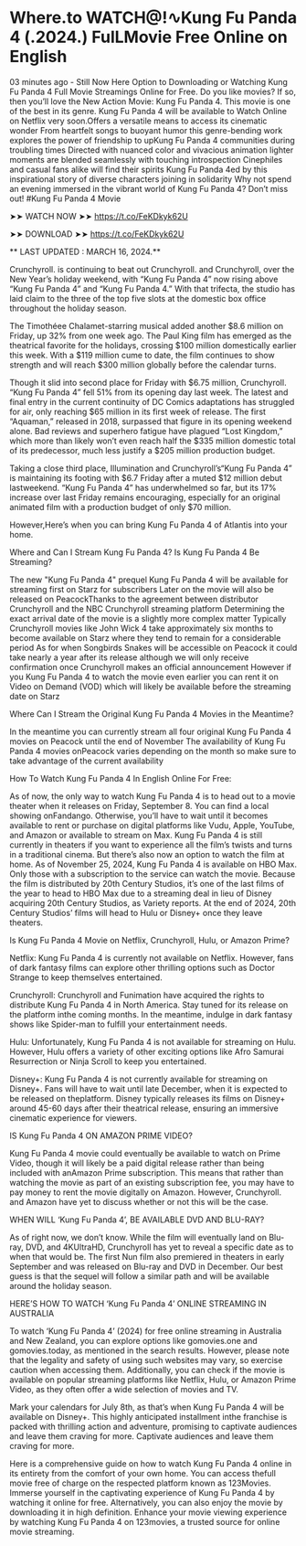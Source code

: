 # Where.to WATCH@!∿Kung Fu Panda 4 (.2024.) FulLMovie Free Online on English

03 minutes ago - Still Now Here Option to Downloading or Watching Kung Fu Panda 4 Full Movie Streamings Online for Free. Do you like movies? If so, then you’ll love the New Action Movie: Kung Fu Panda 4. This movie is one of the best in its genre. Kung Fu Panda 4 will be available to Watch Online on Netflix very soon.Offers a versatile means to access its cinematic wonder From heartfelt songs to buoyant humor this genre-bending work explores the power of friendship to upKung Fu Panda 4 communities during troubling times Directed with nuanced color and vivacious animation lighter moments are blended seamlessly with touching introspection Cinephiles and casual fans alike will find their spirits Kung Fu Panda 4ed by this inspirational story of diverse characters joining in solidarity Why not spend an evening immersed in the vibrant world of Kung Fu Panda 4? Don’t miss out! #Kung Fu Panda 4 Movie

➤➤ WATCH NOW ➤➤ https://t.co/FeKDkyk62U

➤➤ DOWNLOAD  ➤➤ https://t.co/FeKDkyk62U

** LAST UPDATED : MARCH 16, 2024.**

Crunchyroll. is continuing to beat out Crunchyroll. and Crunchyroll, over the New Year’s holiday weekend, with “Kung Fu Panda 4” now rising above “Kung Fu Panda 4” and “Kung Fu Panda 4.” With that trifecta, the studio has laid claim to the three of the top five slots at the domestic box office throughout the holiday season.

The Timothéee Chalamet-starring musical added another $8.6 million on Friday, up 32% from one week ago. The Paul King film has emerged as the theatrical favorite for the holidays, crossing $100 million domestically earlier this week. With a $119 million cume to date, the film continues to show strength and will reach $300 million globally before the calendar turns.

Though it slid into second place for Friday with $6.75 million, Crunchyroll. “Kung Fu Panda 4” fell 51% from its opening day last week. The latest and final entry in the current continuity of DC Comics adaptations has struggled for air, only reaching $65 million in its first week of release. The first “Aquaman,” released in 2018, surpassed that figure in its opening weekend alone. Bad reviews and superhero fatigue have plagued “Lost Kingdom,” which more than likely won’t even reach half the $335 million domestic total of its predecessor, much less justify a $205 million production budget.

Taking a close third place, Illumination and Crunchyroll’s“Kung Fu Panda 4” is maintaining its footing with $6.7 Friday after a muted $12 million debut lastweekend. “Kung Fu Panda 4” has underwhelmed so far, but its 17% increase over last Friday remains encouraging, especially for an original animated film with a production budget of only $70 million.

However,Here’s when you can bring Kung Fu Panda 4 of Atlantis into your home.

Where and Can I Stream Kung Fu Panda 4? Is Kung Fu Panda 4 Be Streaming?

The new "Kung Fu Panda 4" prequel Kung Fu Panda 4 will be available for streaming first on Starz for subscribers Later on the movie will also be released on PeacockThanks to the agreement between distributor Crunchyroll and the NBC Crunchyroll streaming platform Determining the exact arrival date of the movie is a slightly more complex matter Typically Crunchyroll movies like John Wick 4 take approximately six months to become available on Starz where they tend to remain for a considerable period As for when Songbirds Snakes will be accessible on Peacock it could take nearly a year after its release although we will only receive confirmation once Crunchyroll makes an official announcement However if you Kung Fu Panda 4 to watch the movie even earlier you can rent it on Video on Demand (VOD) which will likely be available before the streaming date on Starz

Where Can I Stream the Original Kung Fu Panda 4 Movies in the Meantime?

In the meantime you can currently stream all four original Kung Fu Panda 4 movies on Peacock until the end of November The availability of Kung Fu Panda 4 movies onPeacock varies depending on the month so make sure to take advantage of the current availability

How To Watch Kung Fu Panda 4 In English Online For Free:

As of now, the only way to watch Kung Fu Panda 4 is to head out to a movie theater when it releases on Friday, September 8. You can find a local showing onFandango. Otherwise, you’ll have to wait until it becomes available to rent or purchase on digital platforms like Vudu, Apple, YouTube, and Amazon or available to stream on Max. Kung Fu Panda 4 is still currently in theaters if you want to experience all the film’s twists and turns in a traditional cinema. But there’s also now an option to watch the film at home. As of November 25, 2024, Kung Fu Panda 4 is available on HBO Max. Only those with a subscription to the service can watch the movie. Because the film is distributed by 20th Century Studios, it’s one of the last films of the year to head to HBO Max due to a streaming deal in lieu of Disney acquiring 20th Century Studios, as Variety reports. At the end of 2024, 20th Century Studios’ films will head to Hulu or Disney+ once they leave theaters.

Is Kung Fu Panda 4 Movie on Netflix, Crunchyroll, Hulu, or Amazon Prime?

Netflix: Kung Fu Panda 4 is currently not available on Netflix. However, fans of dark fantasy films can explore other thrilling options such as Doctor Strange to keep themselves entertained.

Crunchyroll: Crunchyroll and Funimation have acquired the rights to distribute Kung Fu Panda 4 in North America. Stay tuned for its release on the platform inthe coming months. In the meantime, indulge in dark fantasy shows like Spider-man to fulfill your entertainment needs.

Hulu: Unfortunately, Kung Fu Panda 4 is not available for streaming on Hulu. However, Hulu offers a variety of other exciting options like Afro Samurai Resurrection or Ninja Scroll to keep you entertained.

Disney+: Kung Fu Panda 4 is not currently available for streaming on Disney+. Fans will have to wait until late December, when it is expected to be released on theplatform. Disney typically releases its films on Disney+ around 45-60 days after their theatrical release, ensuring an immersive cinematic experience for viewers.

IS Kung Fu Panda 4 ON AMAZON PRIME VIDEO?

Kung Fu Panda 4 movie could eventually be available to watch on Prime Video, though it will likely be a paid digital release rather than being included with anAmazon Prime subscription. This means that rather than watching the movie as part of an existing subscription fee, you may have to pay money to rent the movie digitally on Amazon. However, Crunchyroll. and Amazon have yet to discuss whether or not this will be the case.

WHEN WILL ‘Kung Fu Panda 4’, BE AVAILABLE DVD AND BLU-RAY?

As of right now, we don’t know. While the film will eventually land on Blu-ray, DVD, and 4KUltraHD, Crunchyroll has yet to reveal a specific date as to when that would be. The first Nun film also premiered in theaters in early September and was released on Blu-ray and DVD in December. Our best guess is that the sequel will follow a similar path and will be available around the holiday season.

HERE’S HOW TO WATCH ‘Kung Fu Panda 4’ ONLINE STREAMING IN AUSTRALIA

To watch ‘Kung Fu Panda 4’ (2024) for free online streaming in Australia and New Zealand, you can explore options like gomovies.one and gomovies.today, as mentioned in the search results. However, please note that the legality and safety of using such websites may vary, so exercise caution when accessing them. Additionally, you can check if the movie is available on popular streaming platforms like Netflix, Hulu, or Amazon Prime Video, as they often offer a wide selection of movies and TV.

Mark your calendars for July 8th, as that’s when Kung Fu Panda 4 will be available on Disney+. This highly anticipated installment inthe franchise is packed with thrilling action and adventure, promising to captivate audiences and leave them craving for more. Captivate audiences and leave them craving for more.

Here is a comprehensive guide on how to watch Kung Fu Panda 4 online in its entirety from the comfort of your own home. You can access thefull movie free of charge on the respected platform known as 123Movies. Immerse yourself in the captivating experience of Kung Fu Panda 4 by watching it online for free. Alternatively, you can also enjoy the movie by downloading it in high definition. Enhance your movie viewing experience by watching Kung Fu Panda 4 on 123movies, a trusted source for online movie streaming.
